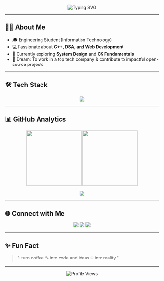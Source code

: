 <!-- Profile Header -->
<p align="center">
  <img src="https://readme-typing-svg.herokuapp.com?size=28&duration=4000&color=4C8EDA&center=true&vCenter=true&width=800&lines=Hey%2C+I'm+Swapnadeep+Mishra!;Engineering+Student+%7C+Full+Stack+Developer+%7C+Tech+Enthusiast;Welcome+to+my+GitHub+Universe+%F0%9F%9A%80" alt="Typing SVG">
</p>

---

## 👨‍💻 About Me  
- 🎓 Engineering Student (Information Technology)  
- 💻 Passionate about **C++, DSA, and Web Development**  
- 🌱 Currently exploring **System Design** and **CS Fundamentals**  
- 🚀 Dream: To work in a top tech company & contribute to impactful open-source projects  

---

## 🛠️ Tech Stack  

<p align="center">
  <img src="https://skillicons.dev/icons?i=cpp,java,js,react,nodejs,express,mongodb,mysql,python,git,github,linux,html,css,tailwind" />
</p>

---

## 📊 GitHub Analytics  

<p align="center">
  <img src="https://github-readme-stats.vercel.app/api?username=SwapnadeepMishra&show_icons=true&theme=radical&hide_border=true" height="180em" />
  <img src="https://github-readme-streak-stats.herokuapp.com/?user=SwapnadeepMishra&theme=radical&hide_border=true" height="180em" />
</p>

<p align="center">
  <img src="https://github-readme-stats.vercel.app/api/top-langs/?username=SwapnadeepMishra&layout=compact&theme=radical&hide_border=true" />
</p>

---

## 🌐 Connect with Me  
<p align="center">
  <a href="https://linkedin.com/in/" target="_blank"><img src="https://img.shields.io/badge/LinkedIn-0A66C2?style=for-the-badge&logo=linkedin&logoColor=white"/></a>
  <a href="mailto:swapnadeepmishra3@gmail.com"><img src="https://img.shields.io/badge/Email-D14836?style=for-the-badge&logo=gmail&logoColor=white"/></a>
  <a href="https://github.com/Deep131203"><img src="https://img.shields.io/badge/GitHub-100000?style=for-the-badge&logo=github&logoColor=white"/></a>
</p>

---

## ✨ Fun Fact  
> "I turn coffee ☕ into code and ideas 💡 into reality."

---

<p align="center">
  <img src="https://komarev.com/ghpvc/?username=SwapnadeepMishra&style=for-the-badge&color=blue" alt="Profile Views" />
</p>
